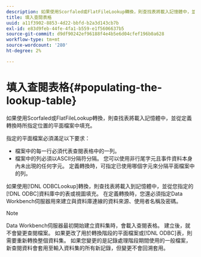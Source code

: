 ```yaml
---
description: 如果使用Scorfaled或FlatFileLookup轉換，則查找表將載入記憶體中，並從定義轉換時所指定位置的平面檔案中填充。
title: 填入查閱表格
uuid: a11f3902-8853-4d22-bbfd-b2a3d143cb7b
exl-id: e83d9feb-44fe-4fa1-b559-e1f5606637b5
source-git-commit: d9df90242ef96188f4e4b5e6d04cfef196b0a628
workflow-type: tm+mt
source-wordcount: '280'
ht-degree: 2%

---
```


# 填入查閱表格{#populating-the-lookup-table}

如果使用Scorfaled或FlatFileLookup轉換，則查找表將載入記憶體中，並從定義轉換時所指定位置的平面檔案中填充。

指定的平面檔案必須滿足以下要求：

* 檔案中的每一行必須代表查閱表格中的一列。
* 檔案中的列必須以ASCII分隔符分隔。 您可以使用非行尾字元且事件資料本身內未出現的任何字元。 定義轉換時，可指定已使用哪個字元來分隔平面檔案中的列。

如果使用[!DNL ODBCLookup]轉換，則查找表將載入到記憶體中，並從您指定的[!DNL ODBC]資料庫中的表或視圖填充。 在定義轉換時，您還必須指定Data Workbench伺服器用來建立與資料庫連線的資料來源、使用者名稱及密碼。

>[!NOTE]
>
>Data Workbench伺服器最初開始建立資料集時，會載入查閱表格。 建立後，就不會變更查閱檔案。 如果更改了用於轉換階段的平面檔案或[!DNL ODBC]表，則需要重新轉換整個資料集。 如果您變更的是記錄處理階段期間使用的一般檔案，新查閱資料會套用至輸入資料集的所有新記錄，但變更不會回溯套用。
